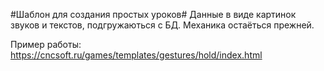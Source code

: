 #Шаблон для создания простых уроков#
Данные в виде картинок звуков и текстов, подгружаються с БД. Механика остаёться прежней.

Пример работы: https://cncsoft.ru/games/templates/gestures/hold/index.html
